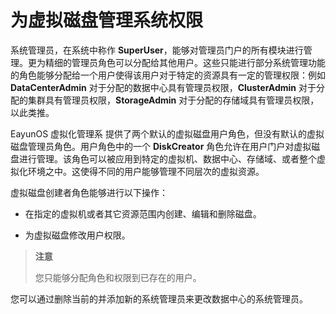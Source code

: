 # 为虚拟磁盘管理系统权限

系统管理员，在系统中称作
**SuperUser**，能够对管理员门户的所有模块进行管理。更为精细的管理员角色可以分配给其他用户。这些只能进行部分系统管理功能的角色能够分配给一个用户使得该用户对于特定的资源具有一定的管理权限：例如
**DataCenterAdmin** 对于分配的数据中心具有管理员权限，**ClusterAdmin**
对于分配的集群具有管理员权限，**StorageAdmin**
对于分配的存储域具有管理员权限，以此类推。

EayunOS 虚拟化管理系
提供了两个默认的虚拟磁盘用户角色，但没有默认的虚拟磁盘管理员角色。用户角色中的一个
**DiskCreator**
角色允许在用户门户对虚拟磁盘进行管理。该角色可以被应用到特定的虚拟机、数据中心、存储域、或者整个虚拟化环境之中。这使得不同的用户能够管理不同层次的虚拟资源。

虚拟磁盘创建者角色能够进行以下操作：

-   在指定的虚拟机或者其它资源范围内创建、编辑和删除磁盘。

-   为虚拟磁盘修改用户权限。

> **注意**
>
> 您只能够分配角色和权限到已存在的用户。

您可以通过删除当前的并添加新的系统管理员来更改数据中心的系统管理员。
